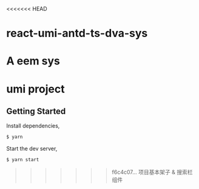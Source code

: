 <<<<<<< HEAD
# react-umi-antd-ts-dva-sys
A eem sys
=======
# umi project

## Getting Started

Install dependencies,

```bash
$ yarn
```

Start the dev server,

```bash
$ yarn start
```
>>>>>>> f6c4c07... 项目基本架子 & 搜索栏组件
